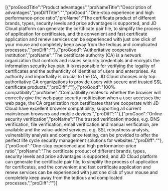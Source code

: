 [{"proGoodTitle":"Product advantages","proNameTitle":"Description of advantages","proDiffTitle":"","proGood":"One-stop experience and high performance-price ratio","proName":"The certificate product of different brands, types, security levels and price advantages is supported, and JD Cloud platform can generate the certificate pair file, to simplify the process of application for certificates, and the convenient and fast certificate application and renew services can be experienced with just one click of your mouse and completely keep away from the tedious and complicated processes.","proDiff":""},{"proGood":"Authoritative cooperative institution","proName":"The certificate authority (CA) is a network organization that controls and issues security credentials and encrypts the information security key pair. It is responsible for verifying the legality of certificates and the authenticity of identities of users and enterprises. As authority and impartiality is crucial to the CA, JD Cloud chooses only top authoritative CA organizations to provide users with secure and trusted SSL certificate products.","proDiff":""},{"proGood":"100% compatibility","proName":"Compatibility relates to whether the browser will correctly give the web page security notification when a user accesses the web page, the CA organization root certificates that we cooperate with JD Cloud have excellent browser compatibility, supporting all current mainstream browsers and mobile devices.","proDiff":""},{"proGood":"Online security verification","proName":"The trusted verification modes, e.g. DNS verification, file verification, email verification and manual verification, are available and the value-added services, e.g. SSL robustness analysis, vulnerability analysis and compliance testing, can be provided to offer the perfect life cycle security management solutions for websites.","proDiff":""},{"proGood":"One-stop experience and high performance-price ratio","proName":"The certificate product of different brands, types, security levels and price advantages is supported, and JD Cloud platform can generate the certificate pair file, to simplify the process of application for certificates, and the convenient and fast certificate application and renew services can be experienced with just one click of your mouse and completely keep away from the tedious and complicated processes.","proDiff":""}]